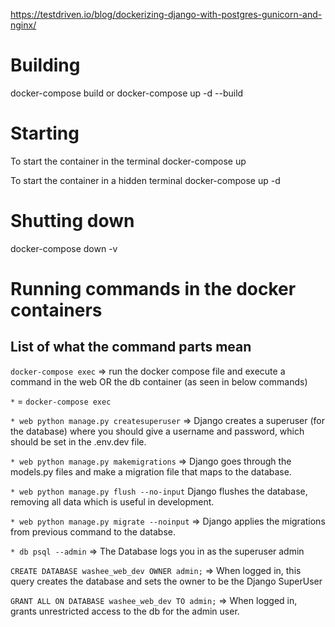 https://testdriven.io/blog/dockerizing-django-with-postgres-gunicorn-and-nginx/

# Building
docker-compose build
or
docker-compose up -d --build

# Starting
To start the container in the terminal
docker-compose up

To start the container in a hidden terminal
docker-compose up -d

# Shutting down
docker-compose down -v

# Running commands in the docker containers

## List of what the command parts mean
`docker-compose exec` => 
run the docker compose file and execute a command in the web OR the db container (as seen in below commands)

`*` = `docker-compose exec`

`* web python manage.py createsuperuser` =>
Django creates a superuser (for the database) where you should give a username and password, which should be set in the .env.dev file.

`* web python manage.py makemigrations` =>
Django goes through the models.py files and make a migration file that maps to the database.

`* web python manage.py flush --no-input`
Django flushes the database, removing all data which is useful in development.

`* web python manage.py migrate --noinput` =>
Django applies the migrations from previous command to the databse.

`* db psql --admin` =>
The Database logs you in as the superuser admin

`CREATE DATABASE washee_web_dev OWNER admin;` =>
When logged in, this query creates the database and sets the owner  to be the Django SuperUser

`GRANT ALL ON DATABASE washee_web_dev TO admin;` =>
When logged in, grants unrestricted access to the db for the admin user.